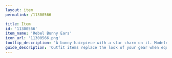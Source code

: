 ```yaml
---
layout: item
permalink: /11300566

title: Item
id: '11300566'
item_name: 'Rebel Bunny Ears'
icon_url: '11300566.png'
tooltip_description: 'A bunny hairpiece with a star charm on it. Modeled after the folded ears of a bunny.'
guide_description: 'Outfit items replace the look of your gear when equipped.'
---
```

